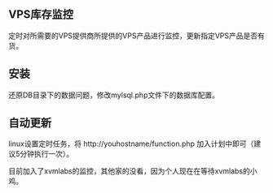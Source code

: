 ## VPS库存监控 ##

定时对所需要的VPS提供商所提供的VPS产品进行监控，更新指定VPS产品是否有货。

## 安装 ##

还原DB目录下的数据问题，修改mylsql.php文件下的数据库配置。

## 自动更新 ##
linux设置定时任务，将 http://youhostname/function.php 加入计划中即可（建议5分钟执行一次）。

目前加入了xvmlabs的监控，其他家的没看，因为个人现在在等待xvmlabs的小鸡。
